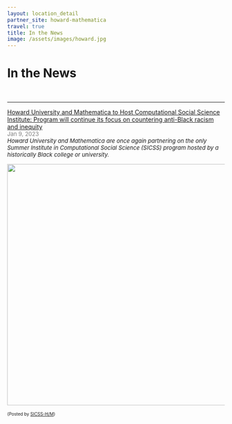 ```yaml
---
layout: location_detail
partner_site: howard-mathematica
travel: true
title: In the News
image: /assets/images/howard.jpg
---
```


<h1 class="display-4">In the News</h1>
<br />

---
<u>Howard University and Mathematica to Host Computational Social Science Institute: Program will continue its focus on countering anti-Black racism and inequity</u>
<br><font color="grey"><font size="2">Jan 9, 2023</font></font> 
<br><i><font size = "2">Howard University and Mathematica are once again partnering on the only Summer Institute in Computational Social Science (SICSS) program hosted by a historically Black college or university.</font></i>
<p align="center"><img width="560" src="https://user-images.githubusercontent.com/69824260/211266846-45cdfb6e-71fa-4bb5-acb7-a537123f2aa6.jpg"></p>
<font size = "1">(Posted by <a href="https://twitter.com/sicss_howard">SICSS-H/M</a>)</font>


